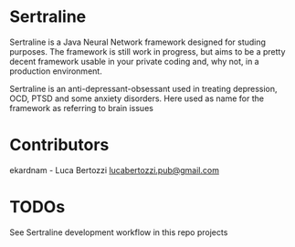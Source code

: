 # Sertraline
Sertraline is a Java Neural Network framework designed for studing purposes. The framework is still work in progress, but aims to be a pretty decent framework usable in your private coding and, why not, in a production environment.

Sertraline is an anti-depressant-obsessant used in treating depression, OCD, PTSD and some anxiety disorders. Here used as name for the framework as referring to brain issues

# Contributors
ekardnam - Luca Bertozzi <lucabertozzi.pub@gmail.com>

# TODOs
See Sertraline development workflow in this repo projects
